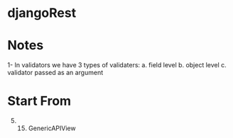 # djangoRest

# Notes
1- In validators we have 3 types of validaters:
    a. field level
    b. object level
    c. validator passed as an argument

# Start From
5. 15. GenericAPIView